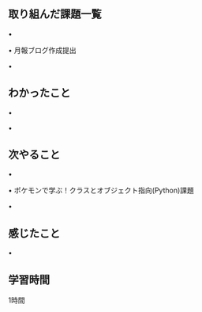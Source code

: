 ## 取り組んだ課題一覧
• 


• 月報ブログ作成提出


• 


## わかったこと
• 






• 


## 次やること
• 


• ポケモンで学ぶ！クラスとオブジェクト指向(Python)課題


• 

## 感じたこと
• 


## 学習時間
1時間